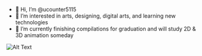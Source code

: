 - 👋 Hi, I’m @ucounter5115
- 👀 I’m interested in arts, designing, digital arts, and learning new technologies
- 🌱 I’m currently finishing compilations for graduation and will study 2D & 3D animation someday

![Alt Text](https://64.media.tumblr.com/034d8d63e15b03dce131db20c42c9f72/b8b0d2431357fceb-e2/s540x810/b2cff17f551187963001df17524a1d567d6ad166.gif)
<!---
ucountergel5/ucountergel5 is a ✨ special ✨ repository because its `README.md` (this file) appears on your GitHub profile.
You can click the Preview link to take a look at your changes.
--->

